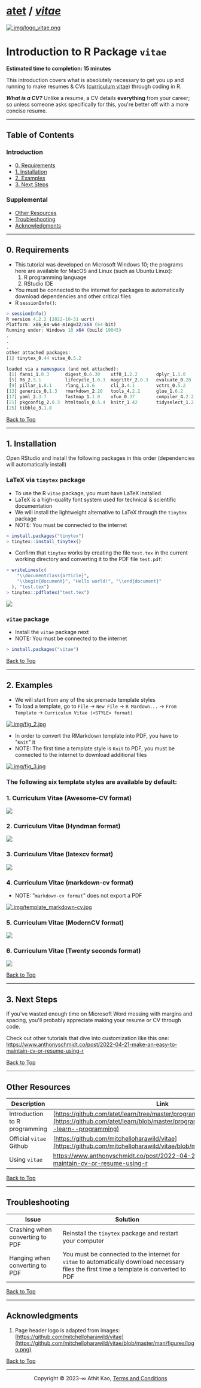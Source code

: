 # [atet](https://github.com/atet) / [**_vitae_**](https://github.com/atet/vitae/blob/main/README.md#atet--vitae)

[![.img/logo_vitae.png](.img/logo_vitae.png)](#nolink)

# Introduction to R Package `vitae`

**Estimated time to completion: 15 minutes**

This introduction covers what is absolutely necessary to get you up and running to make resumes & CVs ([curriculum vitae](https://www.merriam-webster.com/dictionary/curriculum%20vitae)) through coding in R.

**_What is a CV?_** Unlike a resume, a CV details **everything** from your career; so unless someone asks specifically for this, you're better off with a more concise resume.

--------------------------------------------------------------------------------------------------

## Table of Contents

### Introduction

* [0. Requirements](#0-requirements)
* [1. Installation](#1-installation)
* [2. Examples](#2-examples)
* [3. Next Steps](#3-next-steps)

### Supplemental

* [Other Resources](#other-resources)
* [Troubleshooting](#troubleshooting)
* [Acknowledgments](#acknowledgments)

--------------------------------------------------------------------------------------------------

## 0. Requirements

* This tutorial was developed on Microsoft Windows 10; the programs here are available for MacOS and Linux (such as Ubuntu Linux):
   1. R programming language
   2. RStudio IDE
* You must be connected to the internet for packages to automatically download dependencies and other critical files
* R `sessionInfo()`:

```r
> sessionInfo()
R version 4.2.2 (2022-10-31 ucrt)
Platform: x86_64-w64-mingw32/x64 (64-bit)
Running under: Windows 10 x64 (build 19045)
.
.
.
other attached packages:
[1] tinytex_0.44 vitae_0.5.2

loaded via a namespace (and not attached):
 [1] fansi_1.0.3      digest_0.6.30    utf8_1.2.2       dplyr_1.1.0     
 [5] R6_2.5.1         lifecycle_1.0.3  magrittr_2.0.3   evaluate_0.20   
 [9] pillar_1.8.1     rlang_1.0.6      cli_3.4.1        vctrs_0.5.2     
[13] generics_0.1.3   rmarkdown_2.20   tools_4.2.2      glue_1.6.2      
[17] yaml_2.3.7       fastmap_1.1.0    xfun_0.37        compiler_4.2.2  
[21] pkgconfig_2.0.3  htmltools_0.5.4  knitr_1.42       tidyselect_1.2.0
[25] tibble_3.1.8 
```

[Back to Top](#table-of-contents)

--------------------------------------------------------------------------------------------------

## 1. Installation

Open RStudio and install the following packages in this order (dependencies will automatically install)

### LaTeX via `tinytex` package

* To use the R `vitae` package, you must have LaTeX installed
* LaTeX is a high-quality font system used for technical & scientific documentation
* We will install the lightweight alternative to LaTeX through the `tinytex` package
* NOTE: You must be connected to the internet

```r
> install.packages("tinytex")
> tinytex::install_tinytex()
```

* Confirm that `tinytex` works by creating the file `test.tex` in the current working directory and converting it to the PDF file `test.pdf`:

```r
> writeLines(c(
    "\\documentclass{article}",
    "\\begin{document}", "Hello world!", "\\end{document}"
  ), "test.tex")
> tinytex::pdflatex("test.tex")
```

<a href=".pdf/test.pdf" download><img src=".img/test.jpg" /></a>

### `vitae` package

* Install the `vitae` package next
* NOTE: You must be connected to the internet

```r
> install.packages("vitae")
```

[Back to Top](#table-of-contents)

--------------------------------------------------------------------------------------------------

## 2. Examples

* We will start from any of the six premade template styles
* To load a template, go to `File` → `New File` → `R Mardown...` → `From Template` → `Curriculum Vitae (<STYLE> format)`

[![.img/fig_2.jpg](.img/fig_2.jpg)](#nolink)

* In order to convert the RMarkdown template into PDF, you have to "`Knit`" it
* NOTE: The first time a template style is `Knit` to PDF, you must be connected to the internet to download additional files

[![.img/fig_3.jpg](.img/fig_3.jpg)](#nolink)

### **The following six template styles are available by default:**

### 1. Curriculum Vitae (Awesome-CV format)

<a href=".pdf/template_Awesome-CV.pdf" download><img src=".img/template_Awesome-CV.jpg" /></a>

### 2. Curriculum Vitae (Hyndman format)

<a href=".pdf/template_Hyndman.pdf" download><img src=".img/template_Hyndman.jpg" /></a>

### 3. Curriculum Vitae (latexcv format)

<a href=".pdf/template_latexcv.pdf" download><img src=".img/template_latexcv.jpg" /></a>

### 4. Curriculum Vitae (markdown-cv format)
* NOTE: "`markdown-cv format`" does not export a PDF

[![.img/template_markdown-cv.jpg](.img/template_markdown-cv.jpg)](#nolink)

### 5. Curriculum Vitae (ModernCV format)

<a href=".pdf/template_ModernCV.pdf" download><img src=".img/template_ModernCV.jpg" /></a>

### 6. Curriculum Vitae (Twenty seconds format)

<a href=".pdf/template_Twenty seconds.pdf" download><img src=".img/template_Twenty seconds.jpg" /></a>

[Back to Top](#table-of-contents)

--------------------------------------------------------------------------------------------------

## 3. Next Steps

If you've wasted enough time on Microsoft Word messing with margins and spacing, you'll probably appreciate making your resume or CV through code.

Check out other tutorials that dive into customization like this one: https://www.anthonyschmidt.co/post/2022-04-21-make-an-easy-to-maintain-cv-or-resume-using-r

[Back to Top](#table-of-contents)

--------------------------------------------------------------------------------------------------

## Other Resources

Description | Link
--- | ---
Introduction to R programming | [https://github.com/atet/learn/tree/master/programming](https://github.com/atet/learn/blob/master/programming/README.md#atet--learn--programming)
Official `vitae` Github | [https://github.com/mitchelloharawild/vitae](https://github.com/mitchelloharawild/vitae/blob/master/README.md#vitae-)
Using `vitae` | https://www.anthonyschmidt.co/post/2022-04-21-make-an-easy-to-maintain-cv-or-resume-using-r

[Back to Top](#table-of-contents)

--------------------------------------------------------------------------------------------------

## Troubleshooting

Issue | Solution
--- | ---
Crashing when converting to PDF | Reinstall the `tinytex` package and restart your computer
Hanging when converting to PDF | You must be connected to the internet for `vitae` to automatically download necessary files the first time a template is converted to PDF

[Back to Top](#table-of-contents)

--------------------------------------------------------------------------------------------------

## Acknowledgments

1. Page header logo is adapted from images: [https://github.com/mitchelloharawild/vitae](https://github.com/mitchelloharawild/vitae/blob/master/man/figures/logo.png)

[Back to Top](#table-of-contents)

--------------------------------------------------------------------------------------------------

<p align="center">Copyright © 2023-∞ Athit Kao, <a href="http://www.athitkao.com/tos.html" target="_blank">Terms and Conditions</a></p>